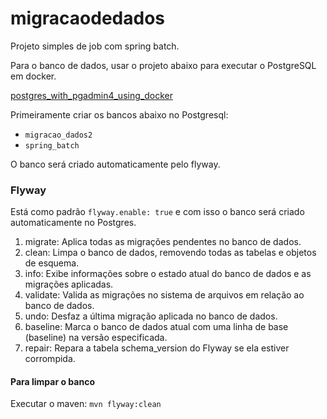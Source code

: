 # migracaodedados

Projeto simples de job com spring batch.

Para o banco de dados, usar o projeto abaixo para executar o PostgreSQL em docker.

[postgres_with_pgadmin4_using_docker](https://github.com/danielso2007/postgres_with_pgadmin4_using_docker)

Primeiramente criar os bancos abaixo no Postgresql:

- `migracao_dados2`
- `spring_batch`

O banco será criado automaticamente pelo flyway.

### Flyway

Está como padrão `flyway.enable: true` e com isso o banco será criado automaticamente no Postgres.

1. migrate: Aplica todas as migrações pendentes no banco de dados.
2. clean: Limpa o banco de dados, removendo todas as tabelas e objetos de esquema.
3. info: Exibe informações sobre o estado atual do banco de dados e as migrações aplicadas.
4. validate: Valida as migrações no sistema de arquivos em relação ao banco de dados.
5. undo: Desfaz a última migração aplicada no banco de dados.
6. baseline: Marca o banco de dados atual com uma linha de base (baseline) na versão especificada.
7. repair: Repara a tabela schema_version do Flyway se ela estiver corrompida.

#### Para limpar o banco

Executar o maven: `mvn flyway:clean`